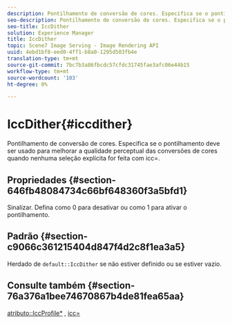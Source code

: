 ```yaml
---
description: Pontilhamento de conversão de cores. Especifica se o pontilhamento deve ser usado para melhorar a qualidade perceptual das conversões de cores quando nenhuma seleção explícita for feita com icc=.
seo-description: Pontilhamento de conversão de cores. Especifica se o pontilhamento deve ser usado para melhorar a qualidade perceptual das conversões de cores quando nenhuma seleção explícita for feita com icc=.
seo-title: IccDither
solution: Experience Manager
title: IccDither
topic: Scene7 Image Serving - Image Rendering API
uuid: 4ebd1bf8-eed0-4ff1-b8a0-1295d503fb4e
translation-type: tm+mt
source-git-commit: 7bc7b3a86fbcdc57cfdc31745fae3afc06e44b15
workflow-type: tm+mt
source-wordcount: '103'
ht-degree: 0%

---
```



# IccDither{#iccdither}

Pontilhamento de conversão de cores. Especifica se o pontilhamento deve ser usado para melhorar a qualidade perceptual das conversões de cores quando nenhuma seleção explícita for feita com icc=.

## Propriedades {#section-646fb48084734c66bf648360f3a5bfd1}

Sinalizar. Defina como 0 para desativar ou como 1 para ativar o pontilhamento.

## Padrão {#section-c9066c361215404d847f4d2c8f1ea3a5}

Herdado de `default::IccDither` se não estiver definido ou se estiver vazio.

## Consulte também {#section-76a376a1bee74670867b4de81fea65aa}

[atributo::IccProfile*](../../../../../ir-api/material-cat/image-rendering-api-ref/c-ir-material-catalog/c-ir-attributes-reference/r-ir-iccprofilecmyk.md#reference-55aead2d924847ffbd1be4c46add7127) ,  [icc=](../../../../../ir-api/http-protocol/image-rendering-api-ref/c-ir-http-protocol-ref/c-ir-http-protocol-command-reference/r-ir-icc.md#reference-86a2fff3cef24982ad2063d977a16e06)
